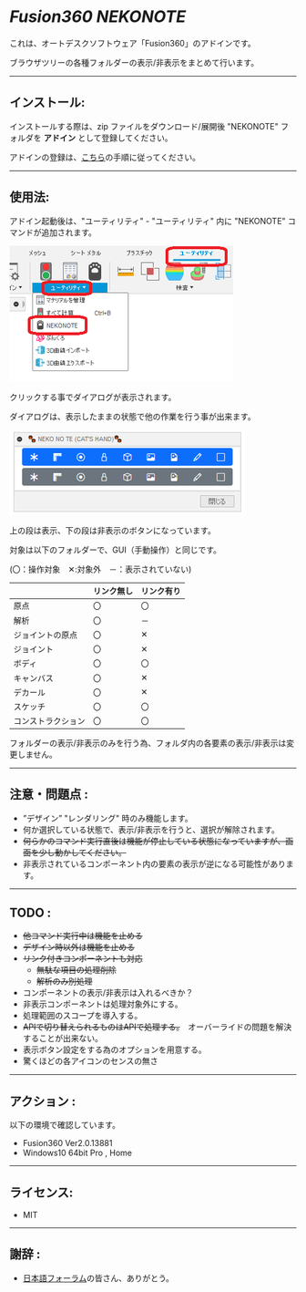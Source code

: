 # ***Fusion360 NEKONOTE***
これは、オートデスクソフトウェア「Fusion360」のアドインです。

ブラウザツリーの各種フォルダーの表示/非表示をまとめて行います。

---

## **インストール**:

インストールする際は、zip ファイルをダウンロード/展開後 "NEKONOTE" フォルダを **アドイン** として登録してください。

アドインの登録は、[こちら](https://kantoku.hatenablog.com/entry/2021/02/15/161734)の手順に従ってください。

---

## **使用法**:

アドイン起動後は、"ユーティリティ" - "ユーティリティ" 内に "NEKONOTE" コマンドが追加されます。

![Alt text](./resources/menu.png)

クリックする事でダイアログが表示されます。

ダイアログは、表示したままの状態で他の作業を行う事が出来ます。

![Alt text](./resources/dialog.png)

上の段は表示、下の段は非表示のボタンになっています。

対象は以下のフォルダーで、GUI（手動操作）と同じです。

(〇：操作対象　✕:対象外　－：表示されていない)

|   | リンク無し | リンク有り |
| ------------- | ------------- | ------------- |
| 原点 | 〇 | 〇 |
| 解析 | 〇 | － |
| ジョイントの原点 | 〇 | ✕ |
| ジョイント | 〇 | ✕ |
| ボディ | 〇 | 〇 |
| キャンバス | 〇 | ✕|
| デカール | 〇 | ✕|
| スケッチ | 〇 | 〇 |
| コンストラクション | 〇 | 〇 |


フォルダーの表示/非表示のみを行う為、フォルダ内の各要素の表示/非表示は変更しません。

---

## **注意・問題点** :

+ ”デザイン” "レンダリング" 時のみ機能します。
+ 何か選択している状態で、表示/非表示を行うと、選択が解除されます。
+ ~~何らかのコマンド実行直後は機能が停止している状態になっていますが、画面を少し動かしてください。~~
+ 非表示されているコンポーネント内の要素の表示が逆になる可能性があります。

---

## **TODO** :

+ ~~他コマンド実行中は機能を止める~~
+ ~~デザイン時以外は機能を止める~~
+ ~~リンク付きコンポーネントも対応~~
  + ~~無駄な項目の処理削除~~
  + ~~解析のみ別処理~~
+ コンポーネントの表示/非表示は入れるべきか？
+ 非表示コンポーネントは処理対象外にする。
+ 処理範囲のスコープを導入する。
+ ~~APIで切り替えられるものはAPIで処理する。~~　オーバーライドの問題を解決することが出来ない。
+ 表示ボタン設定をする為のオプションを用意する。
+ 驚くほどの各アイコンのセンスの無さ

---

## **アクション** :

以下の環境で確認しています。

- Fusion360 Ver2.0.13881
- Windows10 64bit Pro , Home

---

## **ライセンス**:
- MIT

---

## **謝辞** :

- [日本語フォーラム](https://forums.autodesk.com/t5/fusion-360-ri-ben-yu/bd-p/707)の皆さん、ありがとう。
